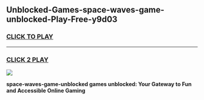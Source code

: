 
## Unblocked-Games-space-waves-game-unblocked-Play-Free-y9d03
<h3>
<a href="https://premium76.site?title=space-waves-game-unblocked&ref=10A">CLICK TO PLAY</a></h3>
<hr>

<h3>
<a href="https://premium76.site?title=space-waves-game-unblocked&ref=10A">CLICK 2 PLAY</a>
  
</h3>

<a href="https://premium76.site?title=space-waves-game-unblocked&ref=10A"><img src="https://clearcache.store/games.png"></a>


**space-waves-game-unblocked games unblocked: Your Gateway to Fun and Accessible Online Gaming**
